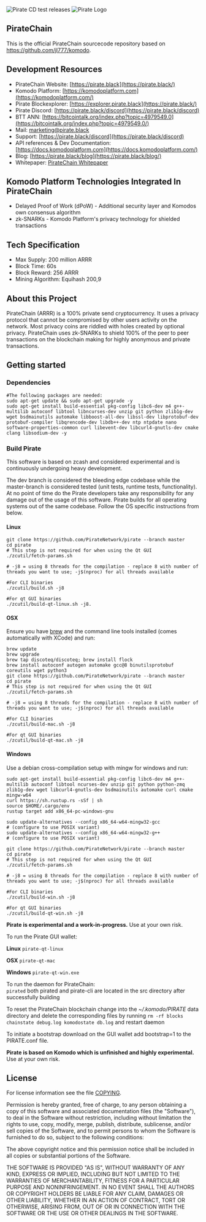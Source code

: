 ![Pirate CD test releases](https://github.com/PirateNetwork/pirate/workflows/Pirate%20CD%20test%20releases/badge.svg)
![Pirate Logo](https://i.ibb.co/F7Dgnxy/Pirate-Logo-Wordmark-Gold.png "PirateChain Logo")


## PirateChain

This is the official PirateChain sourcecode repository based on https://github.com/jl777/komodo.

## Development Resources

- PirateChain Website: [https://pirate.black](https://pirate.black/)
- Komodo Platform: [https://komodoplatform.com](https://komodoplatform.com/)
- Pirate Blockexplorer: [https://explorer.pirate.black](https://pirate.black/)
- Pirate Discord: [https://pirate.black/discord](https://pirate.black/discord)
- BTT ANN: [https://bitcointalk.org/index.php?topic=4979549.0](https://bitcointalk.org/index.php?topic=4979549.0/)
- Mail: [marketing@pirate.black](mailto:marketing@pirate.black)
- Support: [https://pirate.black/discord](https://pirate.black/discord)
- API references & Dev Documentation: [https://docs.komodoplatform.com](https://docs.komodoplatform.com/)
- Blog: [https://pirate.black/blog](https://pirate.black/blog/)
- Whitepaper: [PirateChain Whitepaper](https://pirate.black/whitepaper)

## Komodo Platform Technologies Integrated In PirateChain

- Delayed Proof of Work (dPoW) - Additional security layer and Komodos own consensus algorithm  
- zk-SNARKs - Komodo Platform's privacy technology for shielded transactions  


## Tech Specification
- Max Supply: 200 million ARRR
- Block Time: 60s
- Block Reward: 256 ARRR
- Mining Algorithm: Equihash 200,9

## About this Project
PirateChain (ARRR) is a 100% private send cryptocurrency. It uses a privacy protocol that cannot be compromised by other users activity on the network. Most privacy coins are riddled with holes created by optional privacy. PirateChain uses zk-SNARKs to shield 100% of the peer to peer transactions on the blockchain making for highly anonymous and private transactions.

## Getting started

### Dependencies

```shell
#The following packages are needed:
sudo apt-get update && sudo apt-get upgrade -y
sudo apt-get install build-essential pkg-config libc6-dev m4 g++-multilib autoconf libtool libncurses-dev unzip git python zlib1g-dev wget bsdmainutils automake libboost-all-dev libssl-dev libprotobuf-dev protobuf-compiler libqrencode-dev libdb++-dev ntp ntpdate nano software-properties-common curl libevent-dev libcurl4-gnutls-dev cmake clang libsodium-dev -y
```

### Build Pirate

This software is based on zcash and considered experimental and is continuously undergoing heavy development.

The dev branch is considered the bleeding edge codebase while the master-branch is considered tested (unit tests, runtime tests, functionality). At no point of time do the Pirate developers take any responsibility for any damage out of the usage of this software.
Pirate builds for all operating systems out of the same codebase. Follow the OS specific instructions from below.

#### Linux
```shell
git clone https://github.com/PirateNetwork/pirate --branch master
cd pirate
# This step is not required for when using the Qt GUI
./zcutil/fetch-params.sh

# -j8 = using 8 threads for the compilation - replace 8 with number of threads you want to use; -j$(nproc) for all threads available

#For CLI binaries
./zcutil/build.sh -j8

#For qt GUI binaries
./zcutil/build-qt-linux.sh -j8.
```

#### OSX
Ensure you have [brew](https://brew.sh) and the command line tools installed (comes automatically with XCode) and run:
```shell
brew update
brew upgrade
brew tap discoteq/discoteq; brew install flock
brew install autoconf autogen automake gcc@8 binutilsprotobuf coreutils wget python3
git clone https://github.com/PirateNetwork/pirate --branch master
cd pirate
# This step is not required for when using the Qt GUI
./zcutil/fetch-params.sh

# -j8 = using 8 threads for the compilation - replace 8 with number of threads you want to use; -j$(nproc) for all threads available

#For CLI binaries
./zcutil/build-mac.sh -j8

#For qt GUI binaries
./zcutil/build-qt-mac.sh -j8
```

#### Windows
Use a debian cross-compilation setup with mingw for windows and run:
```shell
sudo apt-get install build-essential pkg-config libc6-dev m4 g++-multilib autoconf libtool ncurses-dev unzip git python python-zmq zlib1g-dev wget libcurl4-gnutls-dev bsdmainutils automake curl cmake mingw-w64
curl https://sh.rustup.rs -sSf | sh
source $HOME/.cargo/env
rustup target add x86_64-pc-windows-gnu

sudo update-alternatives --config x86_64-w64-mingw32-gcc
# (configure to use POSIX variant)
sudo update-alternatives --config x86_64-w64-mingw32-g++
# (configure to use POSIX variant)

git clone https://github.com/PirateNetwork/pirate --branch master
cd pirate
# This step is not required for when using the Qt GUI
./zcutil/fetch-params.sh

# -j8 = using 8 threads for the compilation - replace 8 with number of threads you want to use; -j$(nproc) for all threads available

#For CLI binaries
./zcutil/build-win.sh -j8

#For qt GUI binaries
./zcutil/build-qt-win.sh -j8
```
**Pirate is experimental and a work-in-progress.** Use at your own risk.

To run the Pirate GUI wallet:

**Linux**
`pirate-qt-linux`

**OSX**
`pirate-qt-mac`

**Windows**
`pirate-qt-win.exe`


To run the daemon for PirateChain:  
`pirated`
both pirated and pirate-cli are located in the src directory after successfully building  

To reset the PirateChain blockchain change into the *~/.komodo/PIRATE* data directory and delete the corresponding files by running `rm -rf blocks chainstate debug.log komodostate db.log` and restart daemon

To initiate a bootstrap download on the GUI wallet add bootstrap=1 to the PIRATE.conf file.


**Pirate is based on Komodo which is unfinished and highly experimental.** Use at your own risk.

License
-------
For license information see the file [COPYING](COPYING).


Permission is hereby granted, free of charge, to any person obtaining a copy of this software and associated documentation files (the "Software"), to deal in the Software without restriction, including without limitation the rights to use, copy, modify, merge, publish, distribute, sublicense, and/or sell copies of the Software, and to permit persons to whom the Software is furnished to do so, subject to the following conditions:

The above copyright notice and this permission notice shall be included in all copies or substantial portions of the Software.

THE SOFTWARE IS PROVIDED "AS IS", WITHOUT WARRANTY OF ANY KIND, EXPRESS OR IMPLIED, INCLUDING BUT NOT LIMITED TO THE WARRANTIES OF MERCHANTABILITY, FITNESS FOR A PARTICULAR PURPOSE AND NONINFRINGEMENT. IN NO EVENT SHALL THE AUTHORS OR COPYRIGHT HOLDERS BE LIABLE FOR ANY CLAIM, DAMAGES OR OTHER LIABILITY, WHETHER IN AN ACTION OF CONTRACT, TORT OR OTHERWISE, ARISING FROM, OUT OF OR IN CONNECTION WITH THE SOFTWARE OR THE USE OR OTHER DEALINGS IN THE SOFTWARE.
